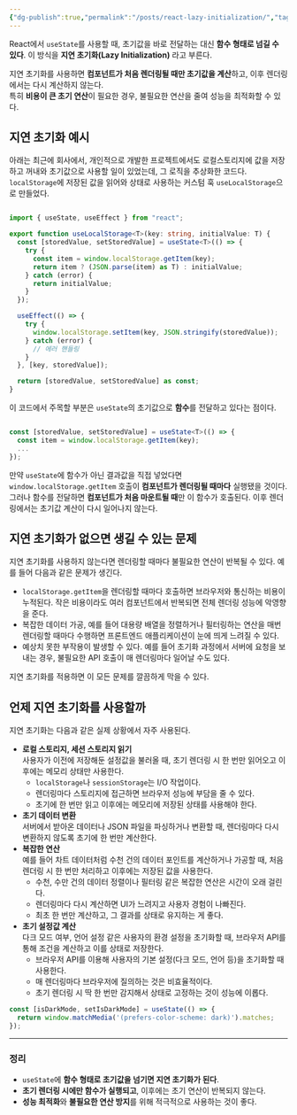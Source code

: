 ```yaml
---
{"dg-publish":true,"permalink":"/posts/react-lazy-initialization/","tags":["React"],"created":"2025-04-27","updated":"2025-04-27T22:14:00"}
---
```



React에서 `useState`를 사용할 때, 초기값을 바로 전달하는 대신 **함수 형태로 넘길 수 있다**. 이 방식을 **지연 초기화(Lazy Initialization)** 라고 부른다.

지연 초기화를 사용하면 **컴포넌트가 처음 렌더링될 때만 초기값을 계산**하고, 이후 렌더링에서는 다시 계산하지 않는다.  
특히 **비용이 큰 초기 연산**이 필요한 경우, 불필요한 연산을 줄여 성능을 최적화할 수 있다.

## 지연 초기화 예시

아래는 최근에 회사에서, 개인적으로 개발한 프로젝트에서도 로컬스토리지에 값을 저장하고 꺼내와 초기값으로 사용할 일이 있었는데, 그 로직을 추상화한 코드다. `localStorage`에 저장된 값을 읽어와 상태로 사용하는 커스텀 훅 `useLocalStorage`으로 만들었다.

```ts

import { useState, useEffect } from "react";

export function useLocalStorage<T>(key: string, initialValue: T) {
  const [storedValue, setStoredValue] = useState<T>(() => {
    try {
      const item = window.localStorage.getItem(key);
      return item ? (JSON.parse(item) as T) : initialValue;
    } catch (error) {
      return initialValue;
    }
  });

  useEffect(() => {
    try {
      window.localStorage.setItem(key, JSON.stringify(storedValue));
    } catch (error) {
      // 에러 핸들링
    }
  }, [key, storedValue]);

  return [storedValue, setStoredValue] as const;
}


```

이 코드에서 주목할 부분은 `useState`의 초기값으로 **함수**를 전달하고 있다는 점이다.

```ts

const [storedValue, setStoredValue] = useState<T>(() => {
  const item = window.localStorage.getItem(key);
  ...
});

```

만약 `useState`에 함수가 아닌 결과값을 직접 넣었다면 `window.localStorage.getItem` 호출이 **컴포넌트가 렌더링될 때마다** 실행됐을 것이다.  
그러나 함수를 전달하면 **컴포넌트가 처음 마운트될 때**만 이 함수가 호출된다. 이후 렌더링에서는 초기값 계산이 다시 일어나지 않는다.

## 지연 초기화가 없으면 생길 수 있는 문제

지연 초기화를 사용하지 않는다면 렌더링할 때마다 불필요한 연산이 반복될 수 있다. 예를 들어 다음과 같은 문제가 생긴다.

- `localStorage.getItem`을 렌더링할 때마다 호출하면 브라우저와 통신하는 비용이 누적된다. 작은 비용이라도 여러 컴포넌트에서 반복되면 전체 렌더링 성능에 악영향을 준다.
- 복잡한 데이터 가공, 예를 들어 대용량 배열을 정렬하거나 필터링하는 연산을 매번 렌더링할 때마다 수행하면 프론트엔드 애플리케이션이 눈에 띄게 느려질 수 있다.
- 예상치 못한 부작용이 발생할 수 있다. 예를 들어 초기화 과정에서 서버에 요청을 보내는 경우, 불필요한 API 호출이 매 렌더링마다 일어날 수도 있다.

지연 초기화를 적용하면 이 모든 문제를 깔끔하게 막을 수 있다.

## 언제 지연 초기화를 사용할까

지연 초기화는 다음과 같은 실제 상황에서 자주 사용된다.

- **로컬 스토리지, 세션 스토리지 읽기**  
    사용자가 이전에 저장해둔 설정값을 불러올 때, 초기 렌더링 시 한 번만 읽어오고 이후에는 메모리 상태만 사용한다.
    - `localStorage`나 `sessionStorage`는 I/O 작업이다.
    - 렌더링마다 스토리지에 접근하면 브라우저 성능에 부담을 줄 수 있다.
    - 초기에 한 번만 읽고 이후에는 메모리에 저장된 상태를 사용해야 한다.
- **초기 데이터 변환**  
    서버에서 받아온 데이터나 JSON 파일을 파싱하거나 변환할 때, 렌더링마다 다시 변환하지 않도록 초기에 한 번만 계산한다.
- **복잡한 연산**  
    예를 들어 차트 데이터처럼 수천 건의 데이터 포인트를 계산하거나 가공할 때, 처음 렌더링 시 한 번만 처리하고 이후에는 저장된 값을 사용한다.
	- 수천, 수만 건의 데이터 정렬이나 필터링 같은 복잡한 연산은 시간이 오래 걸린다.
	- 렌더링마다 다시 계산하면 UI가 느려지고 사용자 경험이 나빠진다.
	- 최초 한 번만 계산하고, 그 결과를 상태로 유지하는 게 좋다.
- **초기 설정값 계산**  
    다크 모드 여부, 언어 설정 같은 사용자의 환경 설정을 초기화할 때, 브라우저 API를 통해 조건을 계산하고 이를 상태로 저장한다.
    - 브라우저 API를 이용해 사용자의 기본 설정(다크 모드, 언어 등)을 초기화할 때 사용한다.
	- 매 렌더링마다 브라우저에 질의하는 것은 비효율적이다.
	- 초기 렌더링 시 딱 한 번만 감지해서 상태로 고정하는 것이 성능에 이롭다.
```ts
const [isDarkMode, setIsDarkMode] = useState(() => {
  return window.matchMedia('(prefers-color-scheme: dark)').matches;
});
```


---

### 정리

- `useState`에 **함수 형태로 초기값을 넘기면 지연 초기화가 된다**.
- **초기 렌더링 시에만 함수가 실행되고**, 이후에는 초기 연산이 반복되지 않는다.
- **성능 최적화**와 **불필요한 연산 방지**를 위해 적극적으로 사용하는 것이 좋다.